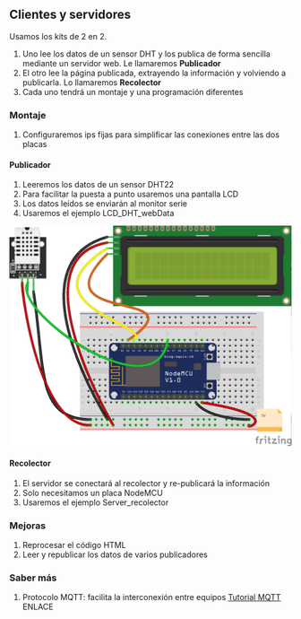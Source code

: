 ## Clientes y servidores

Usamos los kits de 2 en 2.
1. Uno lee los datos de un sensor DHT y los publica de forma sencilla mediante un servidor web. Le llamaremos **Publicador**
1. El otro lee la página publicada, extrayendo la información y volviendo a publicarla. Lo llamaremos **Recolector**
1. Cada uno tendrá un montaje y una programación diferentes

### Montaje

1. Configuraremos  ips fijas para simplificar las conexiones entre las dos placas

#### Publicador
1. Leeremos los datos de un sensor DHT22
1. Para facilitar la puesta a punto usaremos una pantalla LCD
1. Los datos leídos se enviarán al monitor serie
1. Usaremos el ejemplo LCD_DHT_webData

![](./images/LCD_DHT_bb.png)

#### Recolector

1. El servidor se conectará al recolector y re-publicará la información
1. Solo necesitamos un placa NodeMCU
1. Usaremos el ejemplo Server_recolector


### Mejoras

1. Reprocesar el código HTML
1. Leer y republicar los datos de varios publicadores

### Saber más

1. Protocolo MQTT: facilita la interconexión entre equipos [Tutorial MQTT]() ENLACE